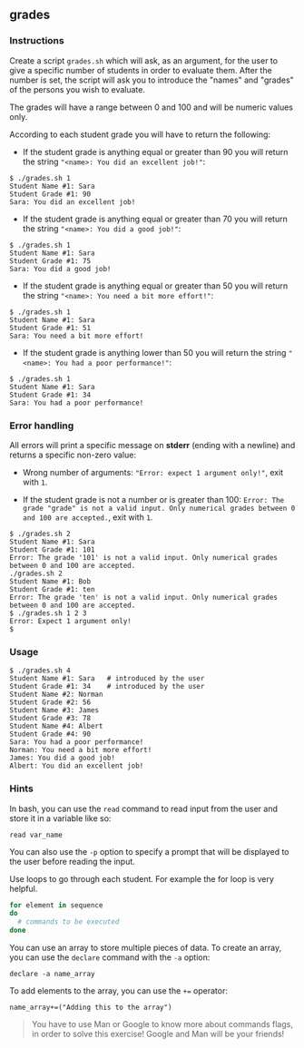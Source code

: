 ## grades

### Instructions

Create a script `grades.sh` which will ask, as an argument, for the user to give a specific number of students in order to evaluate them. After the number is set, the script will ask you to introduce the "names" and "grades" of the persons you wish to evaluate.

The grades will have a range between 0 and 100 and will be numeric values only.

According to each student grade you will have to return the following:

- If the student grade is anything equal or greater than 90 you will return the string `"<name>: You did an excellent job!"`:

```console
$ ./grades.sh 1
Student Name #1: Sara
Student Grade #1: 90
Sara: You did an excellent job!
```

- If the student grade is anything equal or greater than 70 you will return the string `"<name>: You did a good job!"`:

```console
$ ./grades.sh 1
Student Name #1: Sara
Student Grade #1: 75
Sara: You did a good job!
```

- If the student grade is anything equal or greater than 50 you will return the string `"<name>: You need a bit more effort!"`:

```console
$ ./grades.sh 1
Student Name #1: Sara
Student Grade #1: 51
Sara: You need a bit more effort!
```

- If the student grade is anything lower than 50 you will return the string `"<name>: You had a poor performance!"`:

```console
$ ./grades.sh 1
Student Name #1: Sara
Student Grade #1: 34
Sara: You had a poor performance!
```

### Error handling

All errors will print a specific message on **stderr** (ending with a newline) and returns a specific non-zero value:

- Wrong number of arguments: `"Error: expect 1 argument only!"`, exit with `1`.

- If the student grade is not a number or is greater than 100: `Error: The grade "grade" is not a valid input. Only numerical grades between 0 and 100 are accepted.`, exit with `1`.

```console
$ ./grades.sh 2
Student Name #1: Sara
Student Grade #1: 101
Error: The grade '101' is not a valid input. Only numerical grades between 0 and 100 are accepted.
./grades.sh 2
Student Name #1: Bob
Student Grade #1: ten
Error: The grade 'ten' is not a valid input. Only numerical grades between 0 and 100 are accepted.
$ ./grades.sh 1 2 3
Error: Expect 1 argument only!
$
```

### Usage

```console
$ ./grades.sh 4
Student Name #1: Sara   # introduced by the user
Student Grade #1: 34    # introduced by the user
Student Name #2: Norman
Student Grade #2: 56
Student Name #3: James
Student Grade #3: 78
Student Name #4: Albert
Student Grade #4: 90
Sara: You had a poor performance!
Norman: You need a bit more effort!
James: You did a good job!
Albert: You did an excellent job!
```

### Hints

In bash, you can use the `read` command to read input from the user and store it in a variable like so:

`read var_name`

You can also use the `-p` option to specify a prompt that will be displayed to the user before reading the input.

Use loops to go through each student. For example the for loop is very helpful.

```bash
for element in sequence
do
  # commands to be executed
done
```

You can use an array to store multiple pieces of data. To create an array, you can use the `declare` command with the `-a` option:

`declare -a name_array`

To add elements to the array, you can use the `+=` operator:

`name_array+=("Adding this to the array")`

> You have to use Man or Google to know more about commands flags, in order to solve this exercise!
> Google and Man will be your friends!
